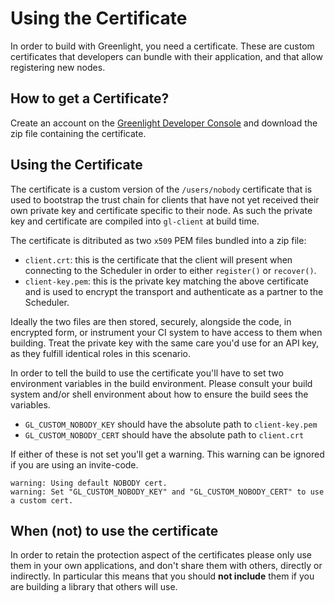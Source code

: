 # Using the Certificate

In order to build with Greenlight, you need a certificate. 
These are custom certificates that developers can bundle with their application, 
and that allow registering new nodes.

## How to get a Certificate?

Create an account on the [Greenlight Developer Console][gdc] and download the zip file
containing the certificate.

[gdc]: https://greenlight.blockstream.com

## Using the Certificate

The certificate is a custom version of the `/users/nobody`
certificate that is used to bootstrap the trust chain for clients that
have not yet received their own private key and certificate specific
to their node. As such the private key and certificate are compiled
into `gl-client` at build time.

The certificate is ditributed as two `x509` PEM files bundled into a zip file:

 - `client.crt`: this is the certificate that the client will
   present when connecting to the Scheduler in order to either
   `register()` or `recover()`.
 - `client-key.pem`: this is the private key matching the
   above certificate and is used to encrypt the transport and
   authenticate as a partner to the Scheduler.

Ideally the two files are then stored, securely, alongside the code,
in encrypted form, or instrument your CI system to have access to them
when building. Treat the private key with the same care you'd use for
an API key, as they fulfill identical roles in this scenario.

In order to tell the build to use the certificate you'll have
to set two environment variables in the build environment. Please
consult your build system and/or shell environment about how to ensure
the build sees the variables.

 - `GL_CUSTOM_NOBODY_KEY` should have the absolute path to `client-key.pem`
 - `GL_CUSTOM_NOBODY_CERT` should have the absolute path to `client.crt`
 
If either of these is not set you'll get a warning. This warning
can be ignored if you are using an invite-code.

```
warning: Using default NOBODY cert.
warning: Set "GL_CUSTOM_NOBODY_KEY" and "GL_CUSTOM_NOBODY_CERT" to use a custom cert.
```

## When (not) to use the certificate

In order to retain the protection aspect of the certificates
please only use them in your own applications, and don't share them
with others, directly or indirectly. In particular this means that you
should **not include** them if you are building a library that others
will use.
